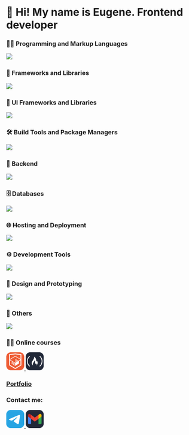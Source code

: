 # 👋 Hi! My name is Eugene. Frontend developer

<h3>👨‍💻 Programming and Markup Languages</h3>
<p>
  <img src="https://skillicons.dev/icons?i=js,ts,html,css" />
</p>

<h3>🧠 Frameworks and Libraries</h3>
<p>
  <img src="https://skillicons.dev/icons?i=react,redux,vite" />
</p>

<h3>🎨 UI Frameworks and Libraries</h3>
<p>
  <img src="https://skillicons.dev/icons?i=sass,materialui,tailwind" />
</p>

<h3>🛠️ Build Tools and Package Managers</h3>
<p>
  <img src="https://skillicons.dev/icons?i=yarn,npm,webpack" />
</p>

<h3>🦑 Backend</h3>
<p>
  <img src="https://skillicons.dev/icons?i=nodejs,express" />
</p>

<h3>🗄️ Databases</h3>
<p>
  <img src="https://skillicons.dev/icons?i=postgres,sqlite,mysql" />
</p>

<h3>🌐 Hosting and Deployment</h3>
<p>
  <img src="https://skillicons.dev/icons?i=vercel,gitlab,github" />
</p>

<h3>⚙️ Development Tools</h3>
<p>
  <img src="https://skillicons.dev/icons?i=git,webstorm,postman,figma,replit" />
</p>

<h3>🎨 Design and Prototyping</h3>
<p>
  <img src="https://skillicons.dev/icons?i=figma,notion,miro,webflow" />
</p>

<h3>🧩 Others</h3>
<p>
  <img src="https://skillicons.dev/icons?i=unity,raspberrypi" />
</p>


<h3>👨‍🎓 Online courses</h3>
<a href="https://htmlacademy.ru/profile/eugenepokalyuk">
    <img src="https://github.com/eugenepokalyuk/eugenepokalyuk/blob/main/html-academy-logo.png?raw=true" width="48" height="48" />
</a>

<a href="https://www.freecodecamp.org/eugene.pokalyuk">
    <img src="https://github.com/eugenepokalyuk/eugenepokalyuk/blob/main/free-code-camp-logo.png?raw=true" width="48" height="48" />
</a>

### [Portfolio](https://eugenepokalyuk.github.io/react-about/)

<h3>Contact me:</h3>
<section>
  <a href="https://t.me/wazzupjohnny" target="_blank">
    <img src="https://github.com/eugenepokalyuk/eugenepokalyuk/blob/main/telegram-logo.png?raw=true" alt="telegram icon" width="48" height="48">
  </a>
  
  <a href="eugene.pokalyuk@gmail.com" target="_blank">
    <img src="https://github.com/eugenepokalyuk/eugenepokalyuk/blob/main/mail-logo.png?raw=true" alt="gmail icon" width="48" height="48">
  </a>
</section>
